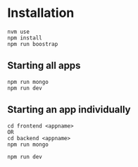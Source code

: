 # Installation

```
nvm use
npm install
npm run boostrap
```

## Starting all apps

```
npm run mongo
npm run dev
```

## Starting an app individually

```
cd frontend <appname>
OR
cd backend <appname>
npm run mongo

npm run dev
```
